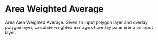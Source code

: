 # Area Weighted Average
Area Area Weighted Average. Given an input polygon layer and overlay polygon layer, calculate weighted average of overlay parameters on input layer.
